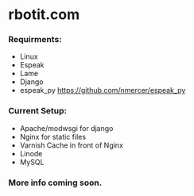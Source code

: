 # rbotit.com

### Requirments:
* Linux
* Espeak
* Lame
* Django
* espeak_py https://github.com/nmercer/espeak_py

### Current Setup:
* Apache/modwsgi for django
* Nginx for static files
* Varnish Cache in front of Nginx
* Linode
* MySQL

### More info coming soon.